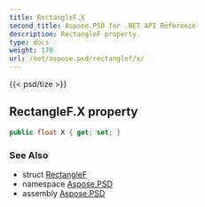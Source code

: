 ```yaml
---
title: RectangleF.X
second_title: Aspose.PSD for .NET API Reference
description: RectangleF property. 
type: docs
weight: 170
url: /net/aspose.psd/rectanglef/x/
---
```

{{< psd/tize >}}
## RectangleF.X property

```csharp
public float X { get; set; }
```

### See Also

* struct [RectangleF](../)
* namespace [Aspose.PSD](../../rectanglef/)
* assembly [Aspose.PSD](../../../)


